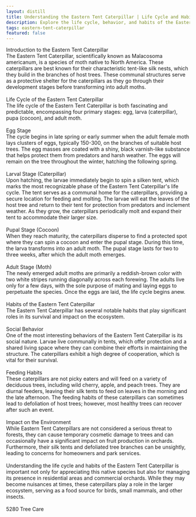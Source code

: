 ```yaml
---
layout: distill
title: Understanding the Eastern Tent Caterpillar | Life Cycle and Habits
description: Explore the life cycle, behavior, and habits of the Eastern Tent Caterpillar in this informative article.
tags: eastern-tent-caterpillar
featured: false
---
```


Introduction to the Eastern Tent Caterpillar<br />The Eastern Tent Caterpillar, scientifically known as Malacosoma americanum, is a species of moth native to North America. These caterpillars are best known for their characteristic tent-like silk nests, which they build in the branches of host trees. These communal structures serve as a protective shelter for the caterpillars as they go through their development stages before transforming into adult moths.<br /><br />Life Cycle of the Eastern Tent Caterpillar<br />The life cycle of the Eastern Tent Caterpillar is both fascinating and predictable, encompassing four primary stages: egg, larva (caterpillar), pupa (cocoon), and adult moth.<br /><br />Egg Stage<br />The cycle begins in late spring or early summer when the adult female moth lays clusters of eggs, typically 150-300, on the branches of suitable host trees. The egg masses are coated with a shiny, black varnish-like substance that helps protect them from predators and harsh weather. The eggs will remain on the tree throughout the winter, hatching the following spring.<br /><br />Larval Stage (Caterpillar)<br />Upon hatching, the larvae immediately begin to spin a silken tent, which marks the most recognizable phase of the Eastern Tent Caterpillar's life cycle. The tent serves as a communal home for the caterpillars, providing a secure location for feeding and molting. The larvae will eat the leaves of the host tree and return to their tent for protection from predators and inclement weather. As they grow, the caterpillars periodically molt and expand their tent to accommodate their larger size.<br /><br />Pupal Stage (Cocoon)<br />When they reach maturity, the caterpillars disperse to find a protected spot where they can spin a cocoon and enter the pupal stage. During this time, the larva transforms into an adult moth. The pupal stage lasts for two to three weeks, after which the adult moth emerges.<br /><br />Adult Stage (Moth)<br />The newly emerged adult moths are primarily a reddish-brown color with two white stripes running diagonally across each forewing. The adults live only for a few days, with the sole purpose of mating and laying eggs to perpetuate the species. Once the eggs are laid, the life cycle begins anew.<br /><br />Habits of the Eastern Tent Caterpillar<br />The Eastern Tent Caterpillar has several notable habits that play significant roles in its survival and impact on the ecosystem.<br /><br />Social Behavior<br />One of the most interesting behaviors of the Eastern Tent Caterpillar is its social nature. Larvae live communally in tents, which offer protection and a shared living space where they can combine their efforts in maintaining the structure. The caterpillars exhibit a high degree of cooperation, which is vital for their survival.<br /><br />Feeding Habits<br />These caterpillars are not picky eaters and will feed on a variety of deciduous trees, including wild cherry, apple, and peach trees. They are diurnal feeders, leaving their silk tents to feed on leaves in the morning and the late afternoon. The feeding habits of these caterpillars can sometimes lead to defoliation of host trees; however, most healthy trees can recover after such an event.<br /><br />Impact on the Environment<br />While Eastern Tent Caterpillars are not considered a serious threat to forests, they can cause temporary cosmetic damage to trees and can occasionally have a significant impact on fruit production in orchards. Furthermore, their silk tents and defoliated tree branches can be unsightly, leading to concerns for homeowners and park services.<br /><br />Understanding the life cycle and habits of the Eastern Tent Caterpillar is important not only for appreciating this native species but also for managing its presence in residential areas and commercial orchards. While they may become nuisances at times, these caterpillars play a role in the larger ecosystem, serving as a food source for birds, small mammals, and other insects.<br /><br />5280 Tree Care
